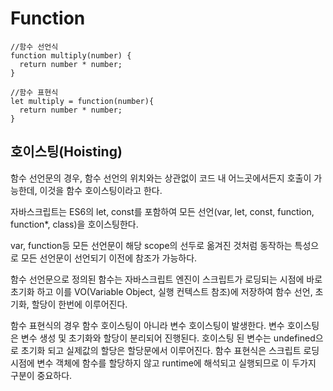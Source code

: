 # Function

```
//함수 선언식
function multiply(number) {
  return number * number;
}

//함수 표현식
let multiply = function(number){
  return number * number;
}
```

## 호이스팅(Hoisting)

함수 선언문의 경우, 함수 선언의 위치와는 상관없이 코드 내 어느곳에서든지 호출이 가능한데, 이것을 함수 호이스팅이라고 한다.

자바스크립트는 ES6의 let, const를 포함하여 모든 선언(var, let, const, function, function\*, class)을 호이스팅한다.

var, function등 모든 선언문이 해당 scope의 선두로 옮겨진 것처럼 동작하는 특성으로 모든 선언문이 선언되기 이전에 참조가 가능하다.

함수 선언문으로 정의된 함수는 자바스크립트 엔진이 스크립트가 로딩되는 시점에 바로 초기화 하고 이를 VO(Variable Object, 실행 컨텍스트 참조)에 저장하여 함수 선언, 초기화, 할당이 한번에 이루어진다.

함수 표현식의 경우 함수 호이스팅이 아니라 변수 호이스팅이 발생한다. 변수 호이스팅은 변수 생성 및 초기화와 할당이 분리되어 진행된다. 호이스팅 된 변수는 undefined으로 초기화 되고 실제값의 할당은 할당문에서 이루어진다. 함수 표현식은 스크립트 로딩 시점에 변수 객체에 함수를 할당하지 않고 runtime에 해석되고 실행되므로 이 두가지 구분이 중요하다.
